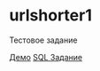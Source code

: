 # urlshorter1
 Тестовое задание
 
[Демо](http://urlshorter1-vasilewskij-fil-dev.apps.sandbox-m2.ll9k.p1.openshiftapps.com/)
[SQL Задание](https://github.com/Rooney27/sql)
